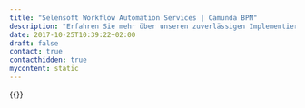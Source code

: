 ```yaml
---
title: "Selensoft Workflow Automation Services | Camunda BPM"
description: "Erfahren Sie mehr über unseren zuverlässigen Implementierungspartner Selensoft. Camunda ist der Marktführer für Workflow-Automatisierung und Geschäftsprozessmanagement. Holen Sie sich heute Ihre 30-Tage-Testversion."
date: 2017-10-25T10:39:22+02:00
draft: false
contact: true
contacthidden: true
mycontent: static
---
```

{{<partner-single
company="Selensoft"
type="si"
website="http://www.selensoft.com.tr"
countrycode="TR"
city="Istanbul"
description=""
siregion="emea"
level="basic"
logo="//images.ctfassets.net/vpidbgnakfvf/4e8nlgxgfC2Oc0GY2ww6gE/1ddf5e7c887797dfd87d6d51116be8d8/selensoft.png">}}